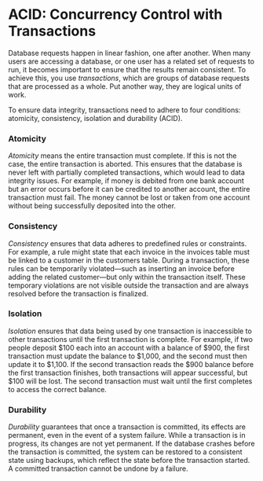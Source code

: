 
# ACID: Concurrency Control with Transactions

Database requests happen in linear fashion, one after another. When many users are accessing a database, or one user has a related set of requests to run, it becomes important to ensure that the results remain consistent. To achieve this, you use *transactions*, which are groups of database requests that are processed as a whole. Put another way, they are logical units of work.


To ensure data integrity, transactions need to adhere to four conditions: atomicity, consistency, isolation and durability (ACID).


### Atomicity


*Atomicity* means the entire transaction must complete. If this is not the case, the entire transaction is aborted. This ensures that the database is never left with partially completed transactions, which would lead to data integrity issues. For example, if money is debited from one bank account but an error occurs before it can be credited to another account, the entire transaction must fail. The money cannot be lost or taken from one account without being successfully deposited into the other.


### Consistency


*Consistency* ensures that data adheres to predefined rules or constraints. For example, a rule might state that each invoice in the invoices table must be linked to a customer in the customers table. During a transaction, these rules can be temporarily violated—such as inserting an invoice before adding the related customer—but only within the transaction itself. These temporary violations are not visible outside the transaction and are always resolved before the transaction is finalized.


### Isolation


*Isolation* ensures that data being used by one transaction is inaccessible to other transactions until the first transaction is complete. For example, if two people deposit $100 each into an account with a balance of $900, the first transaction must update the balance to $1,000, and the second must then update it to $1,100. If the second transaction reads the $900 balance before the first transaction finishes, both transactions will appear successful, but $100 will be lost. The second transaction must wait until the first completes to access the correct balance.


### Durability


*Durability* guarantees that once a transaction is committed, its effects are permanent, even in the event of a system failure. While a transaction is in progress, its changes are not yet permanent. If the database crashes before the transaction is committed, the system can be restored to a consistent state using backups, which reflect the state before the transaction started. A committed transaction cannot be undone by a failure.

